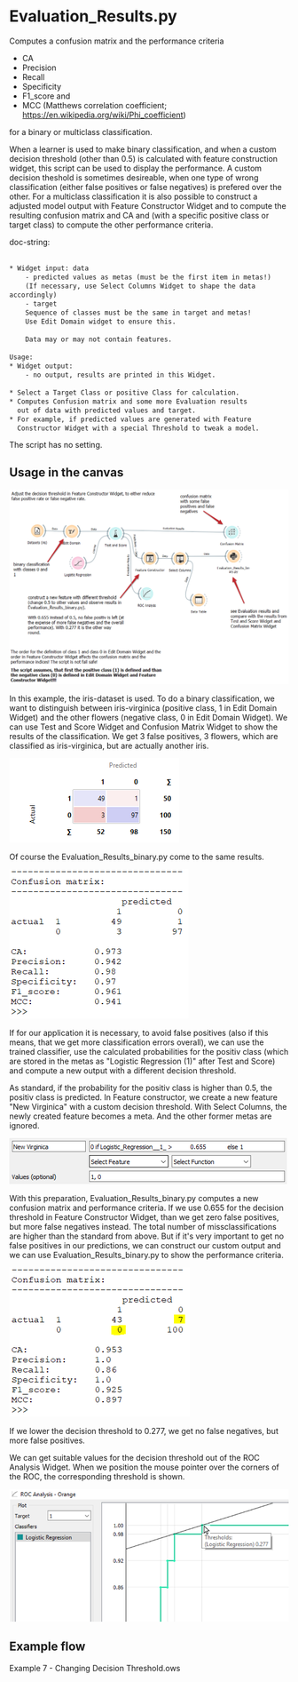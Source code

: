 # Evaluation_Results.py
Computes a confusion matrix and the performance criteria 
- CA
- Precision
- Recall
- Specificity
- F1_score and
- MCC (Matthews correlation coefficient; https://en.wikipedia.org/wiki/Phi_coefficient)

for a binary or multiclass classification.

When a learner is used to make binary classification, and when a custom decision threshold (other than 0.5) is calculated with 
feature construction widget, this script can be used to display the performance.
A custom decision theshold is sometimes desireable, when one type of wrong classification (either false positives or false negatives) 
is prefered over the other. 
For a multiclass classification it is also possible to construct a adjusted model output with Feature Constructor Widget and to compute
the resulting confusion matrix and CA and (with a specific positive class or target class) to compute the other performance criteria.

doc-string:

```

* Widget input: data
    - predicted values as metas (must be the first item in metas!)
    (If necessary, use Select Columns Widget to shape the data accordingly)
    - target
    Sequence of classes must be the same in target and metas! 
    Use Edit Domain widget to ensure this.

    Data may or may not contain features.

Usage:
* Widget output: 
    - no output, results are printed in this Widget.

* Select a Target Class or positive Class for calculation.
* Computes Confusion matrix and some more Evaluation results
  out of data with predicted values and target.
* For example, if predicted values are generated with Feature
  Constructor Widget with a special Threshold to tweak a model.

```

The script has no setting.

## Usage in the canvas

![](images/evaluation-results-binary_01.png)

In this example, the iris-dataset is used. To do a binary classification, we want to distinguish between iris-virginica (positive class, 1 in Edit Domain Widget) and the other flowers (negative class, 0 in Edit Domain Widget). We can use Test and Score Widget and Confusion Matrix Widget to show the results of the classification. We get 3 false positives, 3 flowers, which are classified as iris-virginica, but are actually another iris. 

![](images/evaluation-results-binary_02.png)

Of course the Evaluation_Results_binary.py come to the same results.

![](images/evaluation-results-binary_03.png)

If for our application it is necessary, to avoid false positives (also if this means, that we get more classification errors overall), we can use the trained classifier, use the calculated probabilities for the positiv class (which are stored in the metas as "Logistic Regression (1)" after Test and Score) and compute a new output with a different decision threshold. 

As standard, if the probability for the positiv class is higher than 0.5, the positiv class is predicted. In Feature constructor, we create a new feature "New Virginica" with a custom decision threshold. With Select Columns, the newly created feature becomes a meta. And the other former metas are ignored.


![](images/evaluation-results-binary_04.png)

With this preparation, Evaluation_Results_binary.py computes a new confusion matrix and performance criteria. If we use 0.655 for the decision threshold in Feature Constructor Widget, than we get zero false positives, but more false negatives instead. The total number of missclassifications are higher than the standard from above. But if it's very important to get no false positives in our predictions, we can construct our custom output and we can use Evaluation_Results_binary.py to show the performance criteria.


![](images/evaluation-results-binary_05.png)

If we lower the decision threshold to 0.277, we get no false negatives, but more false positives.

We can get suitable values for the decision threshold out of the ROC Analysis Widget. When we position the mouse pointer over the corners of the ROC, the corresponding threshold is shown.

![](images/evaluation-results-binary_06.png)

## Example flow 
Example 7 - Changing Decision Threshold.ows

